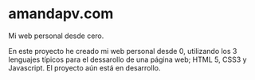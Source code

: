 # amandapv.com
Mi web personal desde cero.

En este proyecto he creado mi web personal desde 0, utilizando los 3 lenguajes típicos para el dessarollo de una página web; HTML 5, CSS3 y Javascript. El proyecto aún está en desarrollo.
